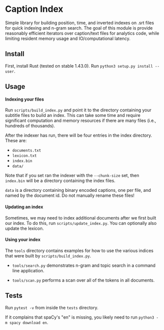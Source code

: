 # Caption Index

Simple library for building position, time, and inverted indexes on .srt files
for quick indexing and n-gram search. The goal of this module is provide
reasonably efficient iterators over caption/text files for analytics code,
while limiting resident memory usage and IO/computational latency.

## Install

First, install Rust (tested on stable 1.43.0). Run `python3 setup.py install
--user`.

## Usage

#### Indexing your files

Run `scripts/build_index.py` and point it to the directory containing your
subtitle files to build an index. This can take some time and require
significant computation and memory resources if there are many files
(i.e., hundreds of thousands).

After the indexer has run, there will be four entries in the index directory.
These are:
  - `documents.txt`
  - `lexicon.txt`
  - `index.bin`
  - `data/`

Note that if you set ran the indexer with the `--chunk-size` set, then
`index.bin` will be a directory containing the index files.

`data` is a directory containing binary encoded captions, one per file, and
named by the document id. Do not manually rename these files!

#### Updating an index

Sometimes, we may need to index additional documents after we first built our
index. To do this, run `scripts/update_index.py`. You can optionally also
update the lexicon.

#### Using your index

The `tools` directory contains examples for how to use the various indices
that were built by `scripts/build_index.py`.

- `tools/search.py` demonstrates n-gram and topic search in a command line
  application.

- `tools/scan.py` performs a scan over all of the tokens in all documents.

## Tests

Run `pytest -v` from inside the `tests` directory.

If it complains that spaCy's "en" is missing, you likely need to run
`python3 -m spacy download en`.
